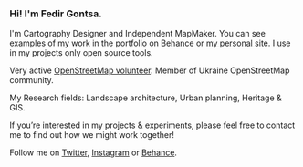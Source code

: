 ### Hi! I'm Fedir Gontsa.

I'm Cartography Designer and Independent MapMaker. You can see examples of my work in the portfolio on [Behance](https://www.behance.net/gontsa) or [my personal site](http://fedir.gontsa.com). I use in my projects only open source tools.

Very active [OpenStreetMap volunteer](https://wiki.openstreetmap.org/wiki/User:Gontsa). Member of Ukraine OpenStreetMap community.

My Research fields: Landscape architecture, Urban planning, Heritage & GIS.

If you’re interested in my projects & experiments, please feel free to contact me to find out how we might work together!

Follow me on [Twitter](https://twitter.com/gontsa), [Instagram](https://www.instagram.com/gontsa/) or [Behance](https://www.behance.net/gontsa).
